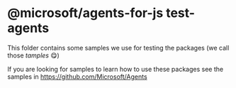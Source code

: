 # @microsoft/agents-for-js test-agents

This folder contains some samples we use for testing the packages (we call those _tamples_ 😋)

If you are looking for samples to learn how to use these packages see the samples in https://github.com/Microsoft/Agents
